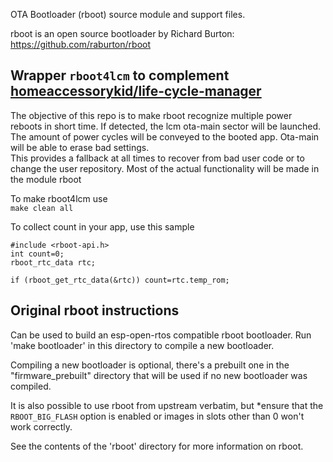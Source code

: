 OTA Bootloader (rboot) source module and support files.

rboot is an open source bootloader by Richard Burton:
https://github.com/raburton/rboot

Wrapper `rboot4lcm` to complement [homeaccessorykid/life-cycle-manager](https://github.com/homeaccessorykid/life-cycle-manager)
-------------------------------------------------------------------
The objective of this repo is to make rboot recognize multiple power reboots
in short time. If detected, the lcm ota-main sector will be launched. The amount
of power cycles will be conveyed to the booted app. Ota-main will be able to erase bad settings.  
This provides a fallback at all times to recover from bad user code or to change the user repository.
Most of the actual functionality will be made in the module rboot

To make rboot4lcm use  
`make clean all`

To collect count in your app, use this sample
```
#include <rboot-api.h>
int count=0;
rboot_rtc_data rtc;

if (rboot_get_rtc_data(&rtc)) count=rtc.temp_rom;
```


Original rboot instructions
----------------
Can be used to build an esp-open-rtos compatible rboot bootloader. Run 'make bootloader' in this directory to compile a new bootloader.

Compiling a new bootloader is optional, there's a prebuilt one in the "firmware_prebuilt" directory that will be used if no new bootloader was compiled.

It is also possible to use rboot from upstream verbatim, but *ensure that the `RBOOT_BIG_FLASH` option is enabled or images in slots other than 0 won't work correctly.

See the contents of the 'rboot' directory for more information on rboot.
